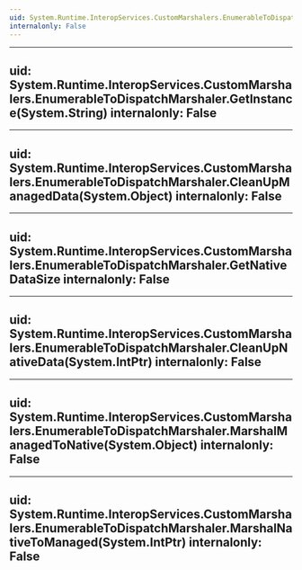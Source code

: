 ```yaml
---
uid: System.Runtime.InteropServices.CustomMarshalers.EnumerableToDispatchMarshaler
internalonly: False
---
```


---
uid: System.Runtime.InteropServices.CustomMarshalers.EnumerableToDispatchMarshaler.GetInstance(System.String)
internalonly: False
---

---
uid: System.Runtime.InteropServices.CustomMarshalers.EnumerableToDispatchMarshaler.CleanUpManagedData(System.Object)
internalonly: False
---

---
uid: System.Runtime.InteropServices.CustomMarshalers.EnumerableToDispatchMarshaler.GetNativeDataSize
internalonly: False
---

---
uid: System.Runtime.InteropServices.CustomMarshalers.EnumerableToDispatchMarshaler.CleanUpNativeData(System.IntPtr)
internalonly: False
---

---
uid: System.Runtime.InteropServices.CustomMarshalers.EnumerableToDispatchMarshaler.MarshalManagedToNative(System.Object)
internalonly: False
---

---
uid: System.Runtime.InteropServices.CustomMarshalers.EnumerableToDispatchMarshaler.MarshalNativeToManaged(System.IntPtr)
internalonly: False
---
